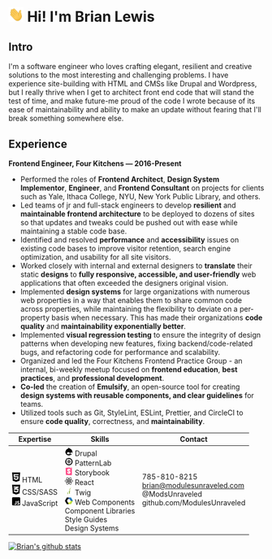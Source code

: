 # <img src="https://raw.githubusercontent.com/ModulesUnraveled/ModulesUnraveled/main/icons/wave.gif" width="30px"> Hi! I'm Brian Lewis

<!--
**ModulesUnraveled/ModulesUnraveled** is a ✨ _special_ ✨ repository because its `README.md` (this file) appears on your GitHub profile.

Here are some ideas to get you started:

- 🔭 I’m currently working on ...
- 🌱 I’m currently learning ...
- 👯 I’m looking to collaborate on ...
- 🤔 I’m looking for help with ...
- 💬 Ask me about ...
- 📫 How to reach me: ...
- 😄 Pronouns: ...
- ⚡ Fun fact: ...
-->

## Intro

I'm a software engineer who loves crafting elegant, resilient and creative solutions to the most interesting and challenging problems. I have experience site-building with HTML and CMSs like Drupal and Wordpress, but I really thrive when I get to architect front end code that will stand the test of time, and make future-me proud of the code I wrote because of its ease of maintainability and ability to make an update without fearing that I'll break something somewhere else.

## Experience

**Frontend Engineer, Four Kitchens — 2016-Present**

- Performed the roles of **Frontend Architect**, **Design System Implementor**, **Engineer**, and **Frontend Consultant** on projects for clients such as Yale, Ithaca College, NYU, New York Public Library, and others.
- Led teams of jr and full-stack engineers to develop **resilient** and **maintainable frontend architecture** to be deployed to dozens of sites so that updates and tweaks could be pushed out with ease while maintaining a stable code base.
- Identified and resolved **performance** and **accessibility** issues on existing code bases to improve visitor retention, search engine optimization, and usability for all site visitors.
- Worked closely with internal and external designers to **translate** their static **designs** to **fully responsive, accessible, and user-friendly** web applications that often exceeded the designers original vision.
- Implemented **design systems** for large organizations with numerous web properties in a way that enables them to share common code across properties, while maintaining the flexibility to deviate on a per-property basis when necessary. This has made their organizations **code quality** and **maintainability exponentially better**.
- Implemented **visual regression testing** to ensure the integrity of design patterns when developing new features, fixing backend/code-related bugs, and refactoring code for performance and scalability.
- Organized and led the Four Kitchens Frontend Practice Group - an internal, bi-weekly meetup focused on **frontend education**, **best practices**, and **professional development**.
- **Co-led** the creation of **Emulsify**, an open-source tool for creating **design systems with reusable components, and clear guidelines** for teams.
- Utilized tools such as Git, StyleLint, ESLint, Prettier, and CircleCI to ensure **code quality**, correctness, and **maintainability**.

| **Expertise**                                                                                                                                                                                                                                                                                                                                                                        | **Skills**                                                                                                                                                                                                                                                                                                                                                                                                                                                                                                                                                                                                                                                                                                                                                                                                                                                                  | **Contact**                                                                                       |
| ------------------------------------------------------------------------------------------------------------------------------------------------------------------------------------------------------------------------------------------------------------------------------------------------------------------------------------------------------------------------------------ | --------------------------------------------------------------------------------------------------------------------------------------------------------------------------------------------------------------------------------------------------------------------------------------------------------------------------------------------------------------------------------------------------------------------------------------------------------------------------------------------------------------------------------------------------------------------------------------------------------------------------------------------------------------------------------------------------------------------------------------------------------------------------------------------------------------------------------------------------------------------------- | ------------------------------------------------------------------------------------------------- |
| <img src="https://raw.githubusercontent.com/ModulesUnraveled/ModulesUnraveled/main/icons/html5.svg" width="16px"> HTML <br> <img src="https://raw.githubusercontent.com/ModulesUnraveled/ModulesUnraveled/main/icons/css3.svg" width="16px"> CSS/SASS <br> <img src="https://raw.githubusercontent.com/ModulesUnraveled/ModulesUnraveled/main/icons/js.svg" width="16px"> JavaScript | <img src="https://raw.githubusercontent.com/ModulesUnraveled/ModulesUnraveled/main/icons/drupal.svg" width="16px"> Drupal <br> <img src="https://raw.githubusercontent.com/ModulesUnraveled/ModulesUnraveled/main/icons/PatternLab.png" width="16px"> PatternLab <br> <img src="https://raw.githubusercontent.com/ModulesUnraveled/ModulesUnraveled/main/icons/storybook.png" width="16px"> Storybook <br> <img src="https://raw.githubusercontent.com/ModulesUnraveled/ModulesUnraveled/main/icons/react.svg" width="16px"> React <br> <img src="https://raw.githubusercontent.com/ModulesUnraveled/ModulesUnraveled/main/icons/twig.png" width="16px"> Twig <br> <img src="https://raw.githubusercontent.com/ModulesUnraveled/ModulesUnraveled/main/icons/web-components.png" width="16px"> Web Components <br> Component Libraries <br> Style Guides <br> Design Systems | 785-810-8215 <br> brian@modulesunraveled.com <br> @ModsUnraveled <br> github.com/ModulesUnraveled |

[![Brian's github stats](https://github-readme-stats.vercel.app/api?username=ModulesUnraveled)](https://github.com/anuraghazra/github-readme-stats)
